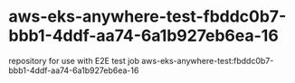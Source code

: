 # aws-eks-anywhere-test-fbddc0b7-bbb1-4ddf-aa74-6a1b927eb6ea-16
repository for use with E2E test job aws-eks-anywhere-test:fbddc0b7-bbb1-4ddf-aa74-6a1b927eb6ea-16
